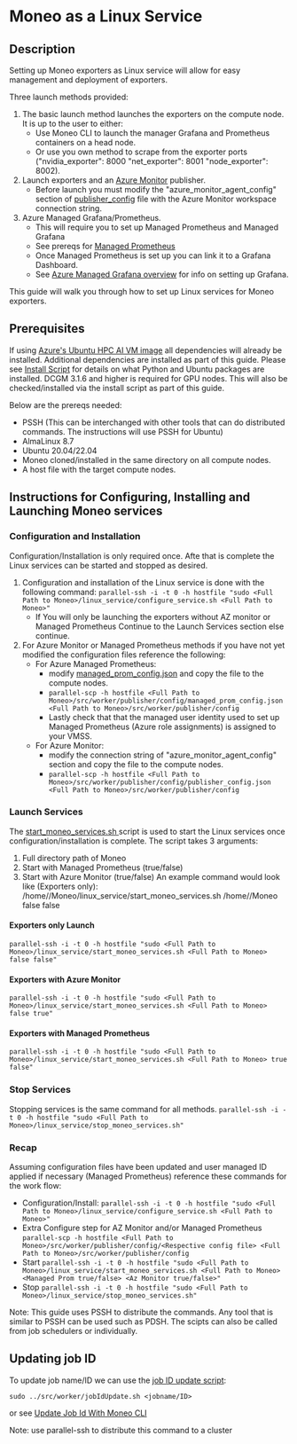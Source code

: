 Moneo as a Linux Service
=====
Description
-----
Setting up Moneo exporters as Linux service will allow for easy management and deployment of exporters.


Three launch methods provided:
1. The basic launch method launches the exporters on the compute node. It is up to the user to either:
   - Use Moneo CLI to launch the manager Grafana and Prometheus containers on a head node.
   - Or use you own method to scrape from the exporter ports ("nvidia_exporter": 8000 "net_exporter": 8001 "node_exporter": 8002).
2. Launch exporters and an [Azure Monitor](../docs/AzureMonitorAgent.md) publisher.
   - Before launch you must modify the "azure_monitor_agent_config" section of [publisher_config](../src/worker/publisher/config/publisher_config.json) file with the Azure Monitor workspace connection string.
3. Azure Managed Grafana/Prometheus.
   - This will require you to set up Managed Prometheus and Managed Grafana
   - See prereqs for [Managed Prometheus](../docs/ManagedPrometheusAgent.md)
   - Once Managed Prometheus is set up you can link it to a Grafana Dashboard.
   - See [Azure Managed Grafana overview](https://learn.microsoft.com/en-us/azure/managed-grafana/overview) for info on setting up Grafana.

This guide will walk you through how to set up Linux services for Moneo exporters.

Prerequisites
-----
If using [Azure's Ubuntu HPC AI VM image](https://azuremarketplace.microsoft.com/en-us/marketplace/apps/microsoft-dsvm.ubuntu-hpc?tab=overview) all dependencies will already be installed. Additional dependencies are installed as part of this guide. Please see [Install Script](../src/worker/install/install.sh) for details on what Python and Ubuntu packages are installed. DCGM 3.1.6 and higher is required for GPU nodes. This will also be checked/installed via the install script as part of this guide.

Below are the prereqs needed:
- PSSH (This can be interchanged with other tools that can do distributed commands. The instructions will use PSSH for Ubuntu)
- AlmaLinux 8.7
- Ubuntu 20.04/22.04
- Moneo cloned/installed in the same directory on all compute nodes.
- A host file with the target compute nodes.
 

Instructions for Configuring, Installing and Launching Moneo services
-----
### Configuration and Installation ###
Configuration/Installation is only required once. Afte that is complete the Linux services can be started and stopped as desired.
1. Configuration and installation of the Linux service is done with the following command:
   ```parallel-ssh -i -t 0 -h hostfile "sudo <Full Path to Moneo>/linux_service/configure_service.sh <Full Path to Moneo>"```
   - If You will only be launching the exporters without AZ monitor or Managed Prometheus Continue to the Launch Services section else continue.
2. For Azure Monitor or Managed Prometheus methods if you have not yet modified the configuration files reference the following:
   - For Azure Managed Prometheus:
     - modify [managed_prom_config.json](../src/worker/publisher/config) and copy the file to the compute nodes.
     - ```parallel-scp -h hostfile <Full Path to Moneo>/src/worker/publisher/config/managed_prom_config.json  <Full Path to Moneo>/src/worker/publisher/config```
     - Lastly check that that the managed user identity used to set up Managed Prometheus (Azure role assignments) is assigned to your VMSS.
   - For Azure Monitor:
      -  modify the connection string of "azure_monitor_agent_config" section and copy the file to the compute nodes.
      -  ```parallel-scp -h hostfile <Full Path to Moneo>/src/worker/publisher/config/publisher_config.json <Full Path to Moneo>/src/worker/publisher/config```
### Launch Services ###
The [start_moneo_services.sh ](./start_moneo_services.sh) script is used to start the Linux services once configuration/installation is complete.
The script takes 3 arguments:
 1. Full directory path of Moneo
 2. Start with Managed Prometheus (true/false)
 3. Start with Azure Monitor (true/false)
 An example command would look like (Exporters only): /home/<user>/Moneo/linux_service/start_moneo_services.sh /home/<user>/Moneo false false
   
#### Exporters only Launch ####
```parallel-ssh -i -t 0 -h hostfile "sudo <Full Path to Moneo>/linux_service/start_moneo_services.sh <Full Path to Moneo> false false"```
#### Exporters with Azure Monitor ####
```parallel-ssh -i -t 0 -h hostfile "sudo <Full Path to Moneo>/linux_service/start_moneo_services.sh <Full Path to Moneo> false true"```
#### Exporters with Managed Prometheus ####
```parallel-ssh -i -t 0 -h hostfile "sudo <Full Path to Moneo>/linux_service/start_moneo_services.sh <Full Path to Moneo> true false"```
   
### Stop Services ###
Stopping services is the same command for all methods.
```parallel-ssh -i -t 0 -h hostfile "sudo <Full Path to Moneo>/linux_service/stop_moneo_services.sh"```
   
### Recap ###
Assuming configuration files have been updated and user managed ID applied if necessary (Managed Prometheus) reference these commands for the work flow:
- Configuration/Install: 
   ```parallel-ssh -i -t 0 -h hostfile "sudo <Full Path to Moneo>/linux_service/configure_service.sh <Full Path to Moneo>"```
- Extra Configure step for AZ Monitor and/or Managed Prometheus
   ```parallel-scp -h hostfile <Full Path to Moneo>/src/worker/publisher/config/<Respective config file> <Full Path to Moneo>/src/worker/publisher/config```
- Start
   ```parallel-ssh -i -t 0 -h hostfile "sudo <Full Path to Moneo>/linux_service/start_moneo_services.sh <Full Path to Moneo> <Managed Prom true/false> <Az Monitor true/false>"```
 - Stop
   ```parallel-ssh -i -t 0 -h hostfile "sudo <Full Path to Moneo>/linux_service/stop_moneo_services.sh"```
 
 Note: This guide uses PSSH to distribute the commands. Any tool that is similar to PSSH can be used such as PDSH. The scipts can also be called from job schedulers or individually.
 

Updating job ID
-----
To update job name/ID we can use the [job ID update script](../src/worker/jobIdUpdate.sh):

```sudo ../src/worker/jobIdUpdate.sh <jobname/ID>```

or see [Update Job Id With Moneo CLI](../docs/JobFiltering.md)

Note: use parallel-ssh to distribute this command to a cluster

